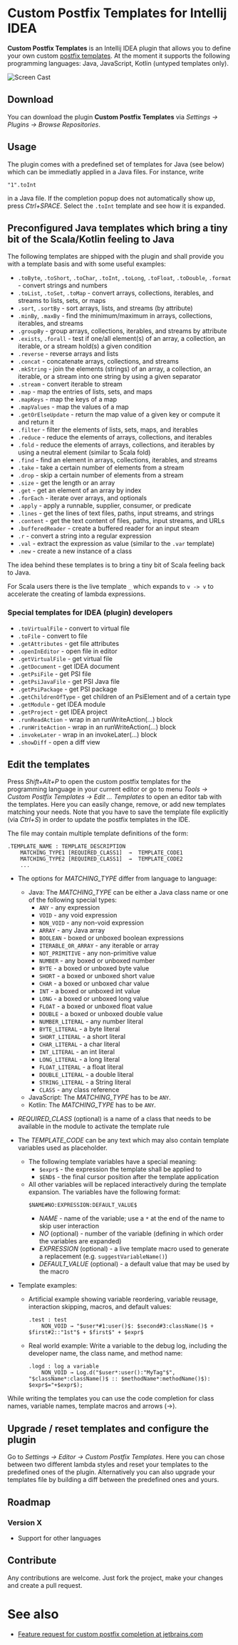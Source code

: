 # Custom Postfix Templates for Intellij IDEA

**Custom Postfix Templates** is an Intellij IDEA plugin that allows you to define your own custom [postfix templates](https://blog.jetbrains.com/idea/2014/03/postfix-completion/).
At the moment it supports the following programming languages: Java, JavaScript, Kotlin (untyped templates only).

![Screen Cast](https://github.com/xylo/intellij-postfix-templates/blob/master/videos/vid1/vid1.png)

## Download

You can download the plugin **Custom Postfix Templates** via *Settings → Plugins → Browse Repositories*.

## Usage

The plugin comes with a predefined set of templates for Java (see below) which can be immediatly applied in a Java files.
For instance, write 

    "1".toInt
    
in a Java file.  If the completion popup does not automatically show up, press *Ctrl+SPACE*.
Select the `.toInt` template and see how it is expanded.

## Preconfigured Java templates which bring a tiny bit of the Scala/Kotlin feeling to Java

The following templates are shipped with the plugin and shall provide you with a template basis and with some useful examples:
* `.toByte`, `.toShort`, `.toChar`, `.toInt`, `.toLong`, `.toFloat`, `.toDouble`, `.format` - convert strings and numbers
* `.toList`, `.toSet`, `.toMap` - convert arrays, collections, iterables, and streams to lists, sets, or maps
* `.sort`, `.sortBy` - sort arrays, lists, and streams (by attribute)
* `.minBy`, `.maxBy` - find the minimum/maximum in arrays, collections, iterables, and streams 
* `.groupBy` - group arrays, collections, iterables, and streams by attribute
* `.exists`, `.forall` - test if one/all element(s) of an array, a collection, an iterable, or a stream hold(s) a given condition
* `.reverse` - reverse arrays and lists
* `.concat` - concatenate arrays, collections, and streams
* `.mkString` - join the elements (strings) of an array, a collection, an iterable, or a stream into one string by using a given separator
* `.stream` - convert iterable to stream
* `.map` - map the entries of lists, sets, and maps
* `.mapKeys` - map the keys of a map
* `.mapValues` - map the values of a map
* `.getOrElseUpdate` - return the map value of a given key or compute it and return it
* `.filter` - filter the elements of lists, sets, maps, and iterables
* `.reduce` - reduce the elements of arrays, collections, and iterables
* `.fold` - reduce the elements of arrays, collections, and iterables by using a neutral element (similar to Scala fold)
* `.find` - find an element in arrays, collections, iterables, and streams
* `.take` - take a certain number of elements from a stream
* `.drop` - skip a certain number of elements from a stream
* `.size` - get the length or an array
* `.get` - get an element of an array by index
* `.forEach` - iterate over arrays, and optionals
* `.apply` - apply a runnable, supplier, consumer, or predicate
* `.lines` - get the lines of text files, paths, input streams, and strings
* `.content` - get the text content of files, paths, input streams, and URLs
* `.bufferedReader` - create a buffered reader for an input steam
* `.r` - convert a string into a regular expression
* `.val` - extract the expression as value (similar to the `.var` template)
* `.new` - create a new instance of a class

The idea behind these templates is to bring a tiny bit of Scala feeling back to Java.

For Scala users there is the live template `_` which expands to `v -> v` to accelerate the creating of lambda expressions.

### Special templates for IDEA (plugin) developers

* `.toVirtualFile` - convert to virtual file
* `.toFile` - convert to file
* `.getAttributes` - get file attributes
* `.openInEditor` - open file in editor
* `.getVirtualFile` - get virtual file
* `.getDocument` - get IDEA document
* `.getPsiFile` - get PSI file
* `.getPsiJavaFile` - get PSI Java file
* `.getPsiPackage` - get PSI package
* `.getChildrenOfType` - get children of an PsiElement and of a certain type
* `.getModule` - get IDEA module
* `.getProject` - get IDEA project
* `.runReadAction` - wrap in an runWriteAction(...) block
* `.runWriteAction` - wrap in an runWriteAction(...) block
* `.invokeLater` - wrap in an invokeLater(...) block
* `.showDiff` - open a diff view

## Edit the templates

Press *Shift+Alt+P* to open the custom postfix templates for the programming language in your current editor or go to menu *Tools → Custom Postfix Templates → Edit ... Templates* to open an editor tab with the templates.
Here you can easily change, remove, or add new templates matching your needs.
Note that you have to save the template file explicitly (via *Ctrl+S*) in order to update the postfix templates in the IDE.

The file may contain multiple template definitions of the form:
```
.TEMPLATE_NAME : TEMPLATE_DESCRIPTION
    MATCHING_TYPE1 [REQUIRED_CLASS1]  →  TEMPLATE_CODE1
    MATCHING_TYPE2 [REQUIRED_CLASS1]  →  TEMPLATE_CODE2
    ...
```
* The options for *MATCHING_TYPE* differ from language to language:
  * Java: The *MATCHING_TYPE* can be either a Java class name or one of the following special types:
    * `ANY` - any expression
    * `VOID` - any void expression
    * `NON_VOID` - any non-void expression
    * `ARRAY` - any Java array
    * `BOOLEAN` - boxed or unboxed boolean expressions
    * `ITERABLE_OR_ARRAY` - any iterable or array
    * `NOT_PRIMITIVE` - any non-primitive value
    * `NUMBER` - any boxed or unboxed number
    * `BYTE` - a boxed or unboxed byte value
    * `SHORT` - a boxed or unboxed short value
    * `CHAR` - a boxed or unboxed char value
    * `INT` - a boxed or unboxed int value
    * `LONG` - a boxed or unboxed long value
    * `FLOAT` - a boxed or unboxed float value
    * `DOUBLE` - a boxed or unboxed double value
    * `NUMBER_LITERAL` - any number literal
    * `BYTE_LITERAL` - a byte literal
    * `SHORT_LITERAL` - a short literal
    * `CHAR_LITERAL` - a char literal
    * `INT_LITERAL` - an int literal
    * `LONG_LITERAL` - a long literal
    * `FLOAT_LITERAL` - a float literal
    * `DOUBLE_LITERAL` - a double literal
    * `STRING_LITERAL` - a String literal
    * `CLASS` - any class reference
  * JavaScript: The *MATCHING_TYPE* has to be `ANY`.
  * Kotlin: The *MATCHING_TYPE* has to be `ANY`.
* *REQUIRED_CLASS* (optional) is a name of a class that needs to be available in the module to activate the template rule
* The *TEMPLATE_CODE* can be any text which may also contain template variables used as placeholder.
  * The following template variables have a special meaning:
    * `$expr$` - the expression the template shall be applied to
    * `$END$` - the final cursor position after the template application
  * All other variables will be replaced interactively during the template expansion.
    The variables have the following format:
    ```
    $NAME#NO:EXPRESSION:DEFAULT_VALUE$
    ```
    * *NAME* - name of the variable; use a `*` at the end of the name to skip user interaction
    * *NO* (optional) - number of the variable (defining in which order the variables are expanded)
    * *EXPRESSION* (optional) - a live template macro used to generate a replacement (e.g. `suggestVariableName()`)
    * *DEFAULT_VALUE* (optional) - a default value that may be used by the macro

* Template examples:
  * Artificial example showing variable reordering, variable reusage, interaction skipping, macros, and default values:
    ```
    .test : test
	    NON_VOID → "$user*#1:user()$: $second#3:className()$ + $first#2::"1st"$ + $first$" + $expr$
    ```
  * Real world example: Write a variable to the debug log, including the developer name, the class name, and method name:
    ```
    .logd : log a variable
        NON_VOID → Log.d("$user*:user():"MyTag"$", "$className*:className()$ :: $methodName*:methodName()$): $expr$="+$expr$);
    ```

While writing the templates you can use the code completion for class names, variable names, template macros and arrows (→).

## Upgrade / reset templates and configure the plugin

Go to *Settings → Editor → Custom Postfix Templates*.  Here you can chose between two different lambda styles and reset your templates to the predefined ones of the plugin.  Alternatively you can also upgrade your templates file by building a diff between the predefined ones and yours.

## Roadmap

### Version X

* Support for other languages

## Contribute

Any contributions are welcome.  Just fork the project, make your changes and create a pull request.

# See also
* [Feature request for custom postfix completion at jetbrains.com](https://youtrack.jetbrains.com/issue/IDEA-122443)
